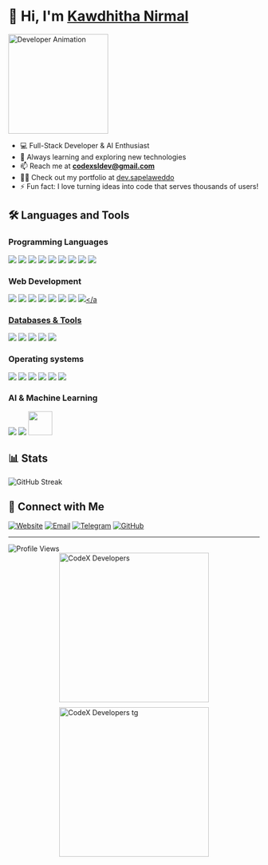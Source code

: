 # 👋 Hi, I'm [Kawdhitha Nirmal](https://dev.sapelaweddo.site)
<div align="left">
  <img src="https://raw.githubusercontent.com/TecnoDeVolper2008/TecnoDeVolper2008/refs/heads/main/Gif/Ghost.gif" width="200" alt="Developer Animation">
</div>

- 💻 Full-Stack Developer & AI Enthusiast
- 🌱 Always learning and exploring new technologies
- 📫 Reach me at **codexsldev@gmail.com**
- 👨‍💻 Check out my portfolio at [dev.sapelaweddo](https://dev.sapelaweddo.site)
- ⚡ Fun fact: I love turning ideas into code that serves thousands of users!

## 🛠️ Languages and Tools

### Programming Languages
<a href="#"><img src="https://img.icons8.com/fluency/48/null/python.png"/></a>
<a href="#"><img src="https://img.icons8.com/fluency/48/null/javascript.png"/></a>
<a href="#"><img src="https://img.icons8.com/fluency/48/null/typescript--v2.png"/></a>
<a href="#"><img src="https://img.icons8.com/color/48/null/java-coffee-cup-logo--v1.png"/></a>
<a href="#"><img src="https://img.icons8.com/color/48/null/nodejs.png"/></a>
<a href="#"><img src="https://img.icons8.com/color/48/null/flutter.png"/></a>
<a href="#"><img src="https://img.icons8.com/color/48/dart.png"/></a>
<a href="#"><img src="https://img.icons8.com/offices/48/null/php-logo.png"/></a>
<a href="#"><img src="https://img.icons8.com/color/48/kotlin.png"/></a>

### Web Development
<a href="#"><img src="https://img.icons8.com/fluency/48/null/html-5.png"/></a>
<a href="#"><img src="https://img.icons8.com/fluency/48/null/css3.png"/></a>
<a href="#"><img src="https://img.icons8.com/external-tal-revivo-color-tal-revivo/48/null/external-react-a-javascript-library-for-building-user-interfaces-logo-color-tal-revivo.png"/></a>
<a href="#"><img src="https://img.icons8.com/color/48/vue-js.png"/></a>
<a href="#"><img src="https://img.icons8.com/color/48/angularjs.png"/></a>
<a href="https://www.djangoproject.com/"><img src="https://img.icons8.com/external-tal-revivo-tritone-tal-revivo/48/external-django-a-high-level-python-web-framework-that-encourages-rapid-development-logo-tritone-tal-revivo.png"/></a>
<a href="#"><img src="https://img.icons8.com/color/48/null/bootstrap.png"/></a>
<a href="#"><img src="https://img.icons8.com/fluency/48/null/tailwind_css.png"/></a

### Databases & Tools
<a href="#"><img src="https://img.icons8.com/color/48/mongodb.png"/></a>
<a href="#"><img src="https://img.icons8.com/color/48/firebase.png"/></a>
<a href="#"><img src="https://img.icons8.com/color/48//mysql-logo.png"/></a>
<a href="#"><img src="https://img.icons8.com/color/48/null/postgreesql.png"/></a>
<a href="#"><img src="https://img.icons8.com/external-tal-revivo-color-tal-revivo/48/null/external-mongodb-a-cross-platform-document-oriented-database-program-logo-color-tal-revivo.png"/></a>

### Operating systems
<a href="https://www.microsoft.com" target="_blank"><img src="https://img.icons8.com/fluency/48/null/windows-10.png"/></a>
<a href="https://www.apple.com" target="_blank"><img src="https://img.icons8.com/color/48/mac-logo.png"/></a>
<a href="https://ubuntu.com" target="_blank"><img src="https://img.icons8.com/color/48/ubuntu--v1.png"/></a>
<a href="https://android.google.com" target="_blank"><img src="https://img.icons8.com/fluency/48/android-os.png" /></a>
<a href="https://www.apple.com/" target="_blank"><img src="https://img.icons8.com/fluency/48/mac-os.png" /></a>
<a href="https://archlinux.org" target="_blank"><img src="https://img.icons8.com/external-tal-revivo-color-tal-revivo/48/null/external-arch-linux-composed-of-nonfree-and-open-source-software-logo-color-tal-revivo.png"/></a>


### AI & Machine Learning
<a href="#"><img src="https://img.icons8.com/color/48/tensorflow.png"/></a>
<a href="#"><img src="https://img.icons8.com/?size=40&id=jH4BpkMnRrU5&format=png&color=000000"/></a>
<a href="#"><img width="48" height="48" src="https://huggingface.co/front/assets/huggingface_logo-noborder.svg"/></a>

## 📊 Stats

<div align="left">
  <img src="https://github-readme-streak-stats.herokuapp.com/?user=KAWDHITHA-NIRMAL&theme=tokyonight" alt="GitHub Streak" />
</div>

## 🤝 Connect with Me

<a href="https://dev.sapelaweddo.site" target="_blank"><img src="https://img.icons8.com/fluency/48/web.png" alt="Website"/></a>
<a href="mailto:codexsldev@gmail.com" target="_blank"><img src="https://img.icons8.com/fluency/48/000000/mail.png" alt="Email"/></a>
<a href="https://t.me/Codex_dev" target="_blank"><img src="https://img.icons8.com/fluency/48/000000/telegram-app.png" alt="Telegram"/></a>
<a href="https://github.com/KAWDHITHA-NIRMAL" target="_blank"><img src="https://img.icons8.com/fluency/48/000000/github.png" alt="GitHub"/></a>

---

<div align="left">
  <img src="https://komarev.com/ghpvc/?username=KAWDHITHA-NIRMAL&color=blueviolet&style=for-the-badge" alt="Profile Views" />
</div>


<div style="display: flex; flex-wrap: wrap; justify-content: center; gap: 10px;">
  <a href="https://whatsapp.com/channel/0029VatTpZU7oQhkw1WbZS0B" target="_blank"><img src="https://social-card.kawwa.site/api?channellink=https%3A%2F%2Fwhatsapp.com%2Fchannel%2F0029VatTpZU7oQhkw1WbZS0B&theme=dark&overrideVerified=true&overrideVerifiedIcon=https%3A%2F%2Fstatic.whatsapp.net%2Frsrc.php%2Fv4%2FyM%2Fr%2FSGDtYg_EYce.png" alt="CodeX Developers" style="width: 300px; max-width: 100%; height: auto;" /></a>
  <a href="https://t.me/codex_developer" target="_blank"><img src="https://social-card.kawwa.site/api/telegram?username=codex_developer&theme=dark&overrideVerified=true&overrideVerifiedIcon=https%3A%2F%2Fstatic.whatsapp.net%2Frsrc.php%2Fv4%2FyM%2Fr%2FSGDtYg_EYce.png" alt="CodeX Developers tg" style="width: 300px; max-width: 100%; height: auto;" /></a>
</div>
